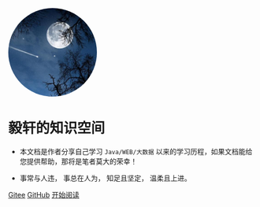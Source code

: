 <img width="180px" style="border-radius: 50%" bor src="./picture/logo.jpeg">

# 毅轩的知识空间

- 本文档是作者分享自己学习 ```Java/WEB/大数据``` 以来的学习历程，如果文档能给您提供帮助，那将是笔者莫大的荣幸！

- 事常与人违， 事总在人为， 知足且坚定， 温柔且上进。 


[Gitee](<https://gitee.com/willhope>)
[GitHub](<https://github.com/Zhang-Yixuan>)
[开始阅读](README.md)
